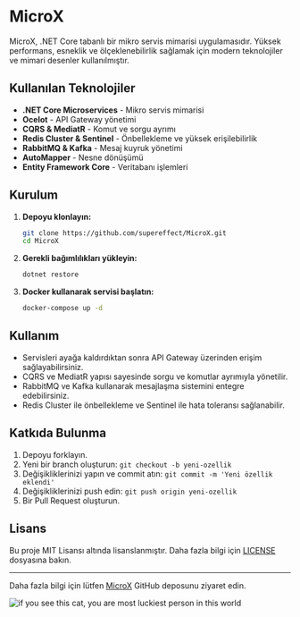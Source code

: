 # MicroX

MicroX, .NET Core tabanlı bir mikro servis mimarisi uygulamasıdır. Yüksek performans, esneklik ve ölçeklenebilirlik sağlamak için modern teknolojiler ve mimari desenler kullanılmıştır.

## Kullanılan Teknolojiler

- **.NET Core Microservices** - Mikro servis mimarisi
- **Ocelot** - API Gateway yönetimi
- **CQRS & MediatR** - Komut ve sorgu ayrımı
- **Redis Cluster & Sentinel** - Önbellekleme ve yüksek erişilebilirlik
- **RabbitMQ & Kafka** - Mesaj kuyruk yönetimi
- **AutoMapper** - Nesne dönüşümü
- **Entity Framework Core** - Veritabanı işlemleri

## Kurulum

1. **Depoyu klonlayın:**
   ```sh
   git clone https://github.com/supereffect/MicroX.git
   cd MicroX
   ```
2. **Gerekli bağımlılıkları yükleyin:**
   ```sh
   dotnet restore
   ```
3. **Docker kullanarak servisi başlatın:**
   ```sh
   docker-compose up -d
   ```

## Kullanım

- Servisleri ayağa kaldırdıktan sonra API Gateway üzerinden erişim sağlayabilirsiniz.
- CQRS ve MediatR yapısı sayesinde sorgu ve komutlar ayrımıyla yönetilir.
- RabbitMQ ve Kafka kullanarak mesajlaşma sistemini entegre edebilirsiniz.
- Redis Cluster ile önbellekleme ve Sentinel ile hata toleransı sağlanabilir.

## Katkıda Bulunma

1. Depoyu forklayın.
2. Yeni bir branch oluşturun: `git checkout -b yeni-ozellik`
3. Değişikliklerinizi yapın ve commit atın: `git commit -m 'Yeni özellik eklendi'`
4. Değişikliklerinizi push edin: `git push origin yeni-ozellik`
5. Bir Pull Request oluşturun.

## Lisans

Bu proje MIT Lisansı altında lisanslanmıştır. Daha fazla bilgi için [LICENSE](LICENSE) dosyasına bakın.

---
Daha fazla bilgi için lütfen [MicroX](https://github.com/supereffect/MicroX) GitHub deposunu ziyaret edin.



![if you see this cat, you are most luckiest person in this world](https://m.media-amazon.com/images/I/71+KyPYHyrL.jpg)
